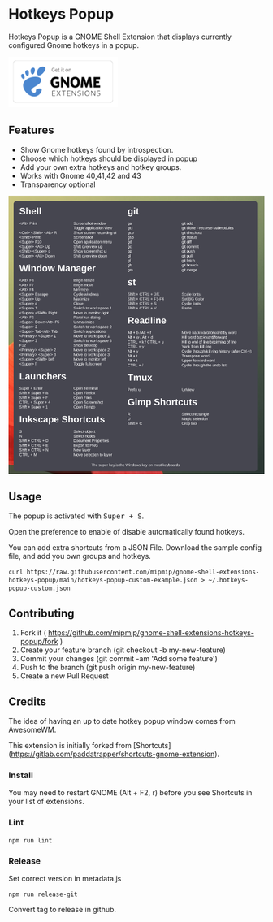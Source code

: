 # Hotkeys Popup

Hotkeys Popup is a GNOME Shell Extension that displays currently configured
Gnome hotkeys in a popup.

[<img src="./get-it-on-ego.png" height="100">](https://github.com/mipmip/gnome-shell-extensions-hotkeys-popup)

## Features

- Show Gnome hotkeys found by introspection.
- Choose which hotkeys should be displayed in popup
- Add your own extra hotkeys and hotkey groups.
- Works with Gnome 40,41,42 and 43
- Transparency optional

![](./screenshot.png)

## Usage

The popup is activated with <kbd>Super + S</kbd>.

Open the preference to enable of disable automatically found hotkeys.

You can add extra shortcuts from a JSON File. Download the sample config file, and add you own groups and hotkeys.

```
curl https://raw.githubusercontent.com/mipmip/gnome-shell-extensions-hotkeys-popup/main/hotkeys-popup-custom-example.json > ~/.hotkeys-popup-custom.json
```

## Contributing

1. Fork it ( https://github.com/mipmip/gnome-shell-extensions-hotkeys-popup/fork )
1. Create your feature branch (git checkout -b my-new-feature)
1. Commit your changes (git commit -am 'Add some feature')
1. Push to the branch (git push origin my-new-feature)
1. Create a new Pull Request

## Credits

The idea of having an up to date hotkey popup window comes from AwesomeWM.

This extension is initially forked from [Shortcuts]
(https://gitlab.com/paddatrapper/shortcuts-gnome-extension).

### Install

You may need to restart GNOME (Alt + F2, r) before you see Shortcuts in your
list of extensions.

### Lint

```
npm run lint
```

### Release

Set correct version in metadata.js

```
npm run release-git
```

Convert tag to release in github.

